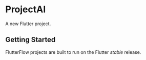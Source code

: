 # ProjectAI

A new Flutter project.

## Getting Started

FlutterFlow projects are built to run on the Flutter _stable_ release.

